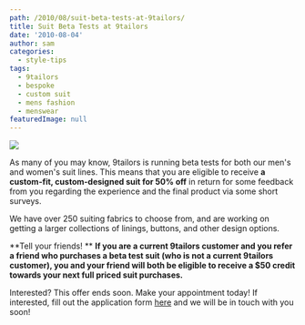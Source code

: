 ```yaml
---
path: /2010/08/suit-beta-tests-at-9tailors/
title: Suit Beta Tests at 9tailors
date: '2010-08-04'
author: sam
categories:
  - style-tips
tags:
  - 9tailors
  - bespoke
  - custom suit
  - mens fashion
  - menswear
featuredImage: null
---
```

[![](http://4.bp.blogspot.com/_20LDsLnO2rk/TFmd3RwHkRI/AAAAAAAAAzk/OMlrdWdbMUQ/s400/images-1.jpeg)](http://4.bp.blogspot.com/_20LDsLnO2rk/TFmd3RwHkRI/AAAAAAAAAzk/OMlrdWdbMUQ/s1600/images-1.jpeg)

As many of you may know, 9tailors is running beta tests for both our men's and women's suit lines. This means that you are eligible to receive **a custom-fit, custom-designed suit for 50% off** in return for some feedback from you regarding the experience and the final product via some short surveys. 

We have over 250 suiting fabrics to choose from, and are working on getting a larger collections of linings, buttons, and other design options. 

**Tell your friends! ** **If you are a current 9tailors customer and you refer a friend who purchases a beta test suit (who is not a current 9tailors customer), you and your friend will both be eligible to receive a $50 credit towards your next full priced suit purchases.** 

Interested? This offer ends soon. Make your appointment today! If interested, fill out the application form [here](https://spreadsheets.google.com/viewform?hl=en&formkey=dHV2QVp1M3ozbUx3V3JZYk9lRnRoRUE6MA#gid=0) and we will be in touch with you soon!